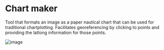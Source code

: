 # Chart maker
Tool that formats an image as a paper nautical chart that can be used for traditional chartplotting. Facilitates georeferencing by clicking to points and providing the latlong information for those points.

![image](https://user-images.githubusercontent.com/17980560/162079951-bb59a4f0-94f2-4653-be89-0e3fe05b9241.png)

